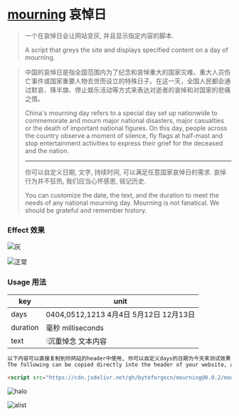# [mourning](https://github.com/byteforgecn/mourning/tree/main#mourning) 哀悼日

> 一个在哀悼日会让网站变灰, 并且显示指定内容的脚本.
>
> A script that greys the site and displays specified content on a day of mourning.

> 中国的哀悼日是指全国范围内为了纪念和哀悼重大的国家灾难、重大人员伤亡事件或国家重要人物去世而设立的特殊日子。在这一天，全国人民都会通过默哀、降半旗、停止娱乐活动等方式来表达对逝者的哀悼和对国家的悲痛之情。
>
> China's mourning day refers to a special day set up nationwide to commemorate and mourn major national disasters, major casualties or the death of important national figures. On this day, people across the country observe a moment of silence, fly flags at half-mast and stop entertainment activities to express their grief for the deceased and the nation.
>
> ------
>
> 你可以自定义日期, 文字, 持续时间, 可以满足任意国家哀悼日的需求. 哀悼行为并不狂热, 我们应当心怀感恩, 铭记历史.
>
> You can customize the date, the text, and the duration to meet the needs of any national mourning day. Mourning is not fanatical. We should be grateful and remember history.


### Effect 效果

![灰](https://github.com/byteforgecn/mourning/assets/144019326/9c8956e4-589c-4dcc-bd7c-968f412c716a)

![正常](https://github.com/byteforgecn/mourning/assets/144019326/aacba653-712e-4b34-b34a-d7e252cea801)


### Usage 用法

| key      | unit                                    |
| -------- | --------------------------------------- |
| days     | 0404,0512,1213  4月4日 5月12日 12月13日 |
| duration | 毫秒 milliseconds                       |
| text     | 🕯沉重悼念 文本内容                      |

```html
以下内容可以直接复制到你网站的header中使用, 你可以自定义days的日期为今天来测试效果
The following can be copied directly into the header of your website, and you can customize the date of days to be today to test the effect

<script src="https://cdn.jsdelivr.net/gh/byteforgecn/mourning@0.0.2/mourning.min.js" days="0404,0512,1213" duration="10000" text="🕯沉重悼念"></script>
```

![halo](https://github.com/byteforgecn/mourning/assets/144019326/434a8c1c-3c20-4143-ae6c-4e6c6a2d45ea)

![alist](https://github.com/byteforgecn/mourning/assets/144019326/7eeb0f15-1b22-48df-8a77-ba31b6e71784)

